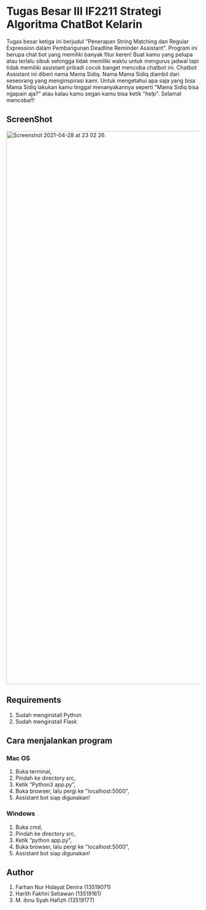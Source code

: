 # Tugas Besar III IF2211 Strategi Algoritma ChatBot Kelarin  
Tugas besar ketiga ini berjudul "Penerapan String Matching dan Regular Expression dalam Pembangunan Deadline Reminder Assistant". Program ini berupa chat bot yang memiliki banyak fitur keren! Buat kamu yang pelupa atau terlalu sibuk sehingga tidak memiliki waktu untuk mengurus jadwal tapi tidak memiliki assistant pribadi cocok banget mencoba chatbot ini. Chatbot Assistant ini diberi nama Mama Sidiq. Nama Mama Sidiq diambil dari seseorang yang menginspirasi kami. Untuk mengetahui apa saja yang bisa Mama Sidiq lakukan kamu tinggal menanyakannya seperti "Mama Sidiq bisa ngapain aja?" atau kalau kamu segan kamu bisa ketik "help". Selamat mencoba!!!

## ScreenShot
<img width="1440" alt="Screenshot 2021-04-28 at 23 02 26" src="https://user-images.githubusercontent.com/68526319/116435667-d00bb400-a875-11eb-87a5-00bb7bbebfe8.png">


## Requirements
1. Sudah menginstall Python
2. Sudah menginstall Flask

## Cara menjalankan program

### Mac OS
1. Buka terminal,
2. Pindah ke directory src,
3. Ketik “Python3 app.py”,
4. Buka browser, lalu pergi ke "localhost:5000",
5. Assistant bot siap digunakan!

### Windows
1. Buka cmd,
2. Pindah ke directory src,
3. Ketik “python app.py”,
4. Buka browser, lalu pergi ke "localhost:5000",
5. Assistant bot siap digunakan!

## Author
1. Farhan Nur Hidayat Denira (13519071)
2. Harith Fakhiri Setiawan (13519161)
3. M. ibnu Syah Hafizh (13519177)


